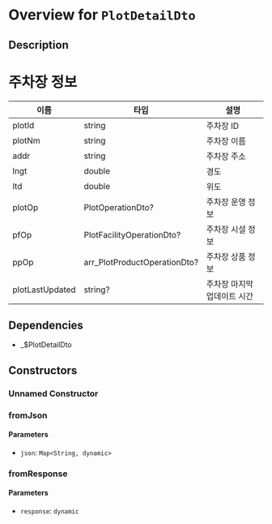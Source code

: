 # Overview for `PlotDetailDto`

## Description

# 주차장 정보

  |이름|타입|설명|
  |-|-|-|
  |plotId|string|주차장 ID|
  |plotNm|string|주차장 이름|
  |addr|string|주차장 주소|
  |lngt|double|경도|
  |ltd|double|위도|
  |plotOp|PlotOperationDto?|주차장 운영 정보|
  |pfOp|PlotFacilityOperationDto?|주차장 시설 정보|
  |ppOp|arr_PlotProductOperationDto?|주차장 상품 정보|
  |plotLastUpdated|string?|주차장 마지막 업데이트 시간|

## Dependencies

- _$PlotDetailDto

## Constructors

### Unnamed Constructor


### fromJson


#### Parameters

- `json`: `Map<String, dynamic>`
### fromResponse


#### Parameters

- `response`: `dynamic`
